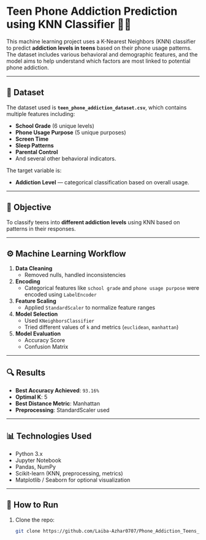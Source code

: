 # Teen Phone Addiction Prediction using KNN Classifier 📱🤖

This machine learning project uses a K-Nearest Neighbors (KNN) classifier to predict **addiction levels in teens** based on their phone usage patterns. The dataset includes various behavioral and demographic features, and the model aims to help understand which factors are most linked to potential phone addiction.

---

## 📁 Dataset

The dataset used is **`teen_phone_addiction_dataset.csv`**, which contains multiple features including:

- **School Grade** (6 unique levels)
- **Phone Usage Purpose** (5 unique purposes)
- **Screen Time**
- **Sleep Patterns**
- **Parental Control**
- And several other behavioral indicators.

The target variable is:
- **Addiction Level** — categorical classification based on overall usage.

---

## 🧠 Objective

To classify teens into **different addiction levels** using KNN based on patterns in their responses.

---

## ⚙️ Machine Learning Workflow

1. **Data Cleaning**
   - Removed nulls, handled inconsistencies
2. **Encoding**
   - Categorical features like `school grade` and `phone usage purpose` were encoded using `LabelEncoder`
3. **Feature Scaling**
   - Applied `StandardScaler` to normalize feature ranges
4. **Model Selection**
   - Used `KNeighborsClassifier`
   - Tried different values of `k` and metrics (`euclidean`, `manhattan`)
5. **Model Evaluation**
   - Accuracy Score
   - Confusion Matrix

---

## 🔍 Results

- **Best Accuracy Achieved**: `93.16%`
- **Optimal K**: 5
- **Best Distance Metric**: Manhattan
- **Preprocessing**: StandardScaler used

---

## 📊 Technologies Used

- Python 3.x
- Jupyter Notebook
- Pandas, NumPy
- Scikit-learn (KNN, preprocessing, metrics)
- Matplotlib / Seaborn for optional visualization

---

## 🚀 How to Run

1. Clone the repo:
   ```bash
   git clone https://github.com/Laiba-Azhar0707/Phone_Addiction_Teens_Using_KNNclassifier.git
